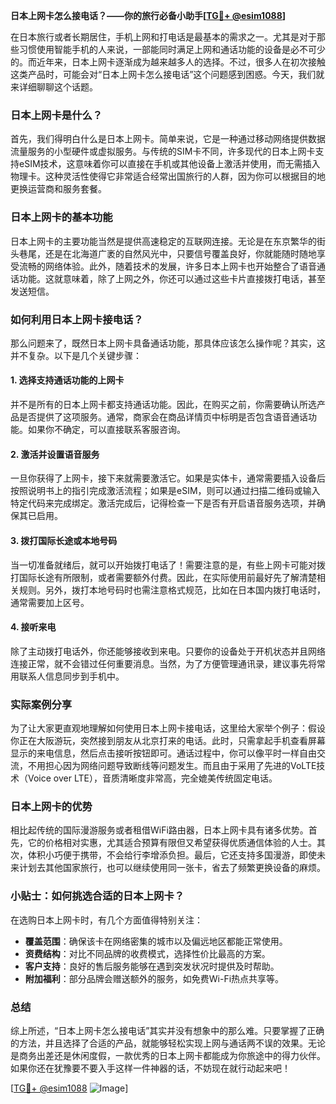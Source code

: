**日本上网卡怎么接电话？——你的旅行必备小助手[[TG💪+ @esim1088](https://t.me/s/esim1088)]**

在日本旅行或者长期居住，手机上网和打电话是最基本的需求之一。尤其是对于那些习惯使用智能手机的人来说，一部能同时满足上网和通话功能的设备是必不可少的。而近年来，日本上网卡逐渐成为越来越多人的选择。不过，很多人在初次接触这类产品时，可能会对“日本上网卡怎么接电话”这个问题感到困惑。今天，我们就来详细聊聊这个话题。

### 日本上网卡是什么？

首先，我们得明白什么是日本上网卡。简单来说，它是一种通过移动网络提供数据流量服务的小型硬件或虚拟服务。与传统的SIM卡不同，许多现代的日本上网卡支持eSIM技术，这意味着你可以直接在手机或其他设备上激活并使用，而无需插入物理卡。这种灵活性使得它非常适合经常出国旅行的人群，因为你可以根据目的地更换运营商和服务套餐。

### 日本上网卡的基本功能

日本上网卡的主要功能当然是提供高速稳定的互联网连接。无论是在东京繁华的街头巷尾，还是在北海道广袤的自然风光中，只要信号覆盖良好，你就能随时随地享受流畅的网络体验。此外，随着技术的发展，许多日本上网卡也开始整合了语音通话功能。这就意味着，除了上网之外，你还可以通过这些卡片直接拨打电话，甚至发送短信。

### 如何利用日本上网卡接电话？

那么问题来了，既然日本上网卡具备通话功能，那具体应该怎么操作呢？其实，这并不复杂。以下是几个关键步骤：

#### 1. **选择支持通话功能的上网卡**
并不是所有的日本上网卡都支持通话功能。因此，在购买之前，你需要确认所选产品是否提供了这项服务。通常，商家会在商品详情页中标明是否包含语音通话功能。如果你不确定，可以直接联系客服咨询。

#### 2. **激活并设置语音服务**
一旦你获得了上网卡，接下来就需要激活它。如果是实体卡，通常需要插入设备后按照说明书上的指引完成激活流程；如果是eSIM，则可以通过扫描二维码或输入特定代码来完成绑定。激活完成后，记得检查一下是否有开启语音服务选项，并确保其已启用。

#### 3. **拨打国际长途或本地号码**
当一切准备就绪后，就可以开始拨打电话了！需要注意的是，有些上网卡可能对拨打国际长途有所限制，或者需要额外付费。因此，在实际使用前最好先了解清楚相关规则。另外，拨打本地号码时也需注意格式规范，比如在日本国内拨打电话时，通常需要加上区号。

#### 4. **接听来电**
除了主动拨打电话外，你还能够接收到来电。只要你的设备处于开机状态并且网络连接正常，就不会错过任何重要消息。当然，为了方便管理通讯录，建议事先将常用联系人信息同步到手机中。

### 实际案例分享

为了让大家更直观地理解如何使用日本上网卡接电话，这里给大家举个例子：假设你正在大阪游玩，突然接到朋友从北京打来的电话。此时，只需拿起手机查看屏幕显示的来电信息，然后点击接听按钮即可。通话过程中，你可以像平时一样自由交流，不用担心因为网络问题导致断线等问题发生。而且由于采用了先进的VoLTE技术（Voice over LTE），音质清晰度非常高，完全媲美传统固定电话。

### 日本上网卡的优势

相比起传统的国际漫游服务或者租借WiFi路由器，日本上网卡具有诸多优势。首先，它的价格相对实惠，尤其适合预算有限但又希望获得优质通信体验的人士。其次，体积小巧便于携带，不会给行李增添负担。最后，它还支持多国漫游，即使未来计划去其他国家旅行，也可以继续使用同一张卡，省去了频繁更换设备的麻烦。

### 小贴士：如何挑选合适的日本上网卡？

在选购日本上网卡时，有几个方面值得特别关注：
- **覆盖范围**：确保该卡在网络密集的城市以及偏远地区都能正常使用。
- **资费结构**：对比不同品牌的收费模式，选择性价比最高的方案。
- **客户支持**：良好的售后服务能够在遇到突发状况时提供及时帮助。
- **附加福利**：部分品牌会赠送额外的服务，如免费Wi-Fi热点共享等。

### 总结

综上所述，“日本上网卡怎么接电话”其实并没有想象中的那么难。只要掌握了正确的方法，并且选择了合适的产品，就能够轻松实现上网与通话两不误的效果。无论是商务出差还是休闲度假，一款优秀的日本上网卡都能成为你旅途中的得力伙伴。如果你还在犹豫要不要入手这样一件神器的话，不妨现在就行动起来吧！

[[TG💪+ @esim1088](https://t.me/s/esim1088) ![Image](https://i.postimg.cc/4NQfJmqS/Snipaste-2025-05-13-00-14-12.png)]